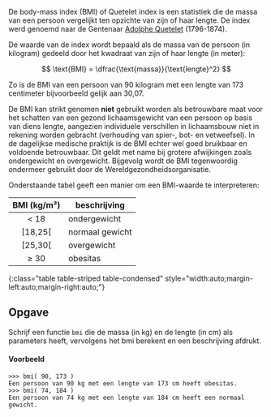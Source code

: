 De body-mass index (BMI) of Quetelet index is een statistiek die de massa van een persoon vergelijkt ten opzichte van zijn of haar lengte. De index werd genoemd naar de Gentenaar <a href='https://nl.wikipedia.org/wiki/Adolphe_Quetelet' target='_blanc'>Adolphe Quetelet</a> (1796-1874). 

De waarde van de index wordt bepaald als de massa van de persoon (in kilogram) gedeeld door het kwadraat van zijn of haar lengte (in meter):

$$
\text{BMI} = \dfrac{\text{massa}}{\text{lengte}^2}
$$

Zo is de BMI van een persoon van 90 kilogram met een lengte van 173 centimeter bijvoorbeeld gelijk aan 30,07.

De BMI kan strikt genomen **niet** gebruikt worden als betrouwbare maat voor het schatten van een gezond lichaamsgewicht van een persoon op basis van diens lengte, aangezien individuele verschillen in lichaamsbouw niet in rekening worden gebracht (verhouding van spier-, bot- en vetweefsel). In de dagelijkse medische praktijk is de BMI echter wel goed bruikbaar en voldoende betrouwbaar. Dit geldt met name bij grotere afwijkingen zoals ondergewicht en overgewicht. Bijgevolg wordt de BMI tegenwoordig ondermeer gebruikt door de Wereldgezondheidsorganisatie.

Onderstaande tabel geeft een manier om een BMI-waarde te interpreteren:

| BMI (kg/m²) | beschrijving |
|:--------:|-------------|
| < 18  |    ondergewicht |
| [18,25[ |  normaal gewicht |
| [25,30[ | overgewicht |
| ≥ 30 |  obesitas |
{:class="table table-striped table-condensed" style="width:auto;margin-left:auto;margin-right:auto;"}

## Opgave
Schrijf een functie `bmi` die de massa (in kg) en de lengte (in cm) als parameters heeft, vervolgens het bmi berekent en een beschrijving afdrukt.

#### Voorbeeld
```
>>> bmi( 90, 173 )
Een persoon van 90 kg met een lengte van 173 cm heeft obesitas.
>>> bmi( 74, 184 )
Een persoon van 74 kg met een lengte van 184 cm heeft een normaal gewicht.
```